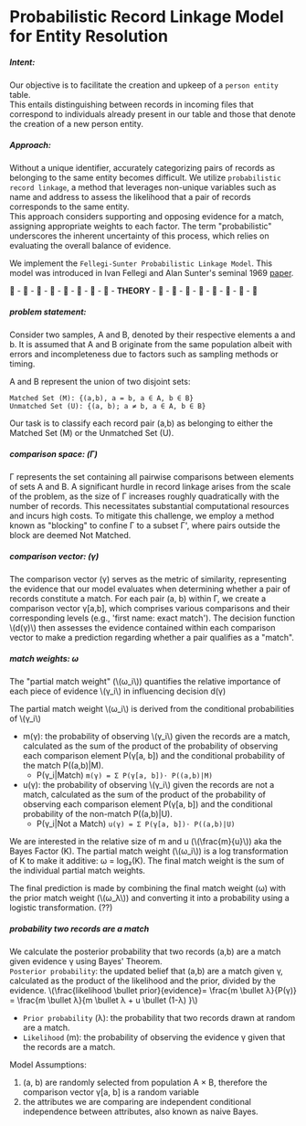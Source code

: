 # Probabilistic Record Linkage Model for Entity Resolution

##### Intent: 

Our objective is to facilitate the creation and upkeep of a `person entity` table. </br>
This entails distinguishing between records in incoming files that correspond to individuals already present in our table and those that denote the creation of a new person entity.

##### Approach:

Without a unique identifier, accurately categorizing pairs of records as belonging to the same entity becomes difficult. We utilize `probabilistic record linkage`, a method that leverages non-unique variables such as name and address to assess the likelihood that a pair of records corresponds to the same entity. </br>
This approach considers supporting and opposing evidence for a match, assigning appropriate weights to each factor. The term "probabilistic" underscores the inherent uncertainty of this process, which relies on evaluating the overall balance of evidence.</br>

We implement the `Fellegi-Sunter Probabilistic Linkage Model`. This model was introduced in Ivan Fellegi and Alan Sunter's seminal 1969 [paper](https://courses.cs.washington.edu/courses/cse590q/04au/papers/Felligi69.pdf).




 🤖  -  🤖  -  🤖  -  🤖  -  🤖  -  🤖  -  🤖  -  🤖  -  **THEORY**  -  🤖  -  🤖  -  🤖  -  🤖  -  🤖  -  🤖  -  🤖  -  🤖 


##### problem statement:  
Consider two samples, A and B, denoted by their respective elements a and b. It is assumed that A and B originate from the same population albeit with errors and incompleteness due to factors such as sampling methods or timing.

A and B represent the union of two disjoint sets:

`Matched Set (M): {(a,b), a = b, a ∈ A, b ∈ B}`</br>
`Unmatched Set (U): {(a, b); a ≠ b, a ∈ A, b ∈ B}`

Our task is to classify each record pair (a,b) as belonging to either the Matched Set (M) or the Unmatched Set (U).



##### comparison space: (Γ)
Γ represents the set containing all pairwise comparisons between elements of sets A and B. A significant hurdle in record linkage arises from the scale of the problem, as the size of Γ increases roughly quadratically with the number of records. This necessitates substantial computational resources and incurs high costs. To mitigate this challenge, we employ a method known as "blocking" to confine Γ to a subset Γ', where pairs outside the block are deemed Not Matched.

##### comparison vector: (γ)
The comparison vector (γ) serves as the metric of similarity, representing the evidence that our model evaluates when determining whether a pair of records constitute a match. For each pair (a, b) within Γ, we create a comparison vector γ[a,b], which comprises various comparisons and their corresponding levels (e.g., 'first name: exact match'). The decision function \\(d(γ)\\) then assesses the evidence contained within each comparison vector to make a prediction regarding whether a pair qualifies as a "match".

##### match weights: ω
The "partial match weight" (\\(ω_i\\)) quantifies the relative importance of each piece of evidence \\(γ_i\\) in influencing decision d(γ)

The partial match weight \\(ω_i\\) is derived from the conditional probabilities of \\(γ_i\\)
* m(γ): the probability of observing \\(γ_i\\) given the records are a match, calculated as the sum of the product of the probability of observing each comparison element P(γ[a, b]) and the conditional probability of the match P((a,b)|M). 
  * P(γ_i|Match) `m(γ) = Σ P(γ[a, b])⋅ P((a,b)|M)`
* u(γ): the probability of observing \\(γ_i\\) given the records are not a match, calculated as the sum of the product of the probability of observing each comparison element P(γ[a, b]) and the conditional probability of the non-match P((a,b)|U).
  * P(γ_i|Not a Match) `u(γ) = Σ P(γ[a, b])⋅ P((a,b)|U)`

We are interested in the relative size of m and u (\\(\frac{m}{u}\\)) aka the Bayes Factor (K). The partial match weight (\\(ω_i\\)) is a log transformation of K to make it additive: ω = log₂(K). The final match weight is the sum of the individual partial match weights.


The final prediction is made by combining the final match weight (ω) with the prior match weight (\\(ω_λ\\)) and converting it into a probability using a logistic transformation. (??)
##### probability two records are a match
We calculate the posterior probability that two records (a,b) are a match given evidence γ using Bayes' Theorem.</br>
`Posterior probability`: the updated belief that (a,b) are a match given γ, calculated as the product of the likelihood and the prior, divided by the evidence.
\\(\frac{likelihood \bullet prior}{evidence}= \frac{m \bullet λ}{P(γ)} = \frac{m \bullet λ}{m \bullet λ + u \bullet (1-λ) }\\)
* `Prior probability` (λ): the probability that two records drawn at random are a match.
* `Likelihood` (m): the probability of observing the evidence γ given that the records are a match.





Model Assumptions:
1. (a, b) are randomly selected from population A × B, therefore the comparison vector γ[a, b] is a random variable
2. the attributes we are comparing are independent conditional independence between attributes, also known as naive Bayes.
